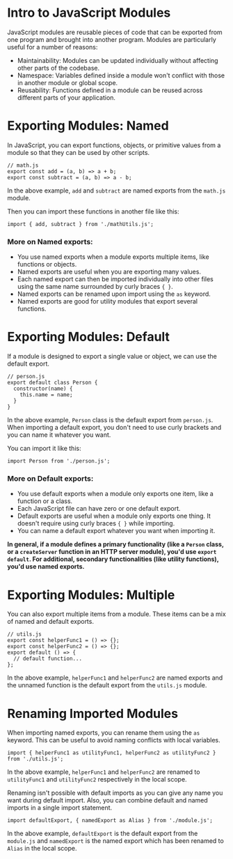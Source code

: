 # Intro to JavaScript Modules
JavaScript modules are reusable pieces of code that can be exported from one program and brought into another program. Modules are particularly useful for a number of reasons:
- Maintainability: Modules can be updated individually without affecting other parts of the codebase.
- Namespace: Variables defined inside a module won't conflict with those in another module or global scope.
- Reusability: Functions defined in a module can be reused across different parts of your application.

# Exporting Modules: Named
In JavaScript, you can export functions, objects, or primitive values from a module so that they can be used by other scripts.

```
// math.js
export const add = (a, b) => a + b;
export const subtract = (a, b) => a - b;
```
In the above example, `add` and `subtract` are named exports from the `math.js` module. 

Then you can import these functions in another file like this:

```
import { add, subtract } from './mathUtils.js';
```

### More on Named exports:

- You use named exports when a module exports multiple items, like functions or objects. 
- Named exports are useful when you are exporting many values.
- Each named export can then be imported individually into other files using the same name surrounded by curly braces `{ }`.
- Named exports can be renamed upon import using the `as` keyword.
- Named exports are good for utility modules that export several functions.
  

# Exporting Modules: Default
If a module is designed to export a single value or object, we can use the default export. 

```
// person.js
export default class Person {
  constructor(name) {
    this.name = name;
  }
}
```
In the above example, `Person` class is the default export from `person.js`. When importing a default export, you don't need to use curly brackets and you can name it whatever you want.

You can import it like this:

```
import Person from './person.js';
```

### More on Default exports:

- You use default exports when a module only exports one item, like a function or a class.
- Each JavaScript file can have zero or one default export.
- Default exports are useful when a module only exports one thing. It doesn't require using curly braces `{ }` while importing.
- You can name a default export whatever you want when importing it.

**In general, if a module defines a primary functionality (like a `Person` class, or a `createServer` function in an HTTP server module), you'd use `export default`. For additional, secondary functionalities (like utility functions), you'd use named exports.**

# Exporting Modules: Multiple
You can also export multiple items from a module. These items can be a mix of named and default exports.

```
// utils.js
export const helperFunc1 = () => {};
export const helperFunc2 = () => {};
export default () => {
  // default function...
};
```
In the above example, `helperFunc1` and `helperFunc2` are named exports and the unnamed function is the default export from the `utils.js` module.

# Renaming Imported Modules
When importing named exports, you can rename them using the `as` keyword. This can be useful to avoid naming conflicts with local variables.

```
import { helperFunc1 as utilityFunc1, helperFunc2 as utilityFunc2 } from './utils.js';
```
In the above example, `helperFunc1` and `helperFunc2` are renamed to `utilityFunc1` and `utilityFunc2` respectively in the local scope.

Renaming isn't possible with default imports as you can give any name you want during default import. Also, you can combine default and named imports in a single import statement.

```
import defaultExport, { namedExport as Alias } from './module.js';
```

In the above example, `defaultExport` is the default export from the `module.js` and `namedExport` is the named export which has been renamed to `Alias` in the local scope.
